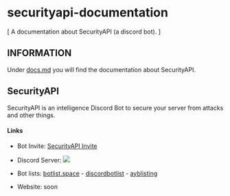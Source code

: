 # securityapi-documentation
 [ A documentation about SecurityAPI (a discord bot). ]

## INFORMATION

Under [docs.md](https://github.com/ookamicodes/securityapi-documentation/blob/master/docs.md) you will find the documentation about SecurityAPI.

## SecurityAPI

SecurityAPI is an intelligence Discord Bot to secure your server from attacks and other things.

#### Links

- Bot Invite: [SecurityAPI Invite](https://discord.com/api/oauth2/authorize?client_id=748562664200077342&permissions=8&scope=bot)

- Discord Server: [<img src="https://discordapp.com/api/guilds/748588988738306219/widget.png">](https://discord.gg/5sBDQKN)


- Bot lists: [botlist.space](https://botlist.space/bot/748562664200077342) - [discordbotlist](https://discordbotlist.com/bots/securityapi) - [ayblisting](https://ayblisting.com/bots/748562664200077342)

- Website: soon
